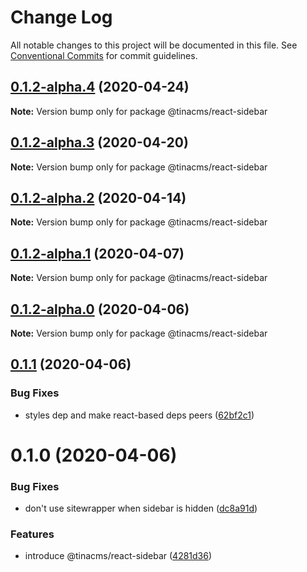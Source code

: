 # Change Log

All notable changes to this project will be documented in this file.
See [Conventional Commits](https://conventionalcommits.org) for commit guidelines.

## [0.1.2-alpha.4](https://github.com/tinacms/tinacms/compare/@tinacms/react-sidebar@0.1.2-alpha.3...@tinacms/react-sidebar@0.1.2-alpha.4) (2020-04-24)

**Note:** Version bump only for package @tinacms/react-sidebar





## [0.1.2-alpha.3](https://github.com/tinacms/tinacms/compare/@tinacms/react-sidebar@0.1.2-alpha.2...@tinacms/react-sidebar@0.1.2-alpha.3) (2020-04-20)

**Note:** Version bump only for package @tinacms/react-sidebar





## [0.1.2-alpha.2](https://github.com/tinacms/tinacms/compare/@tinacms/react-sidebar@0.1.2-alpha.1...@tinacms/react-sidebar@0.1.2-alpha.2) (2020-04-14)

**Note:** Version bump only for package @tinacms/react-sidebar





## [0.1.2-alpha.1](https://github.com/tinacms/tinacms/compare/@tinacms/react-sidebar@0.1.2-alpha.0...@tinacms/react-sidebar@0.1.2-alpha.1) (2020-04-07)

**Note:** Version bump only for package @tinacms/react-sidebar





## [0.1.2-alpha.0](https://github.com/tinacms/tinacms/compare/@tinacms/react-sidebar@0.1.1...@tinacms/react-sidebar@0.1.2-alpha.0) (2020-04-06)

**Note:** Version bump only for package @tinacms/react-sidebar





## [0.1.1](https://github.com/tinacms/tinacms/compare/@tinacms/react-sidebar@0.1.0...@tinacms/react-sidebar@0.1.1) (2020-04-06)


### Bug Fixes

* styles dep and make react-based deps peers ([62bf2c1](https://github.com/tinacms/tinacms/commit/62bf2c1))





# 0.1.0 (2020-04-06)


### Bug Fixes

* don't use sitewrapper when sidebar is hidden ([dc8a91d](https://github.com/tinacms/tinacms/commit/dc8a91d))


### Features

* introduce @tinacms/react-sidebar ([4281d36](https://github.com/tinacms/tinacms/commit/4281d36))
